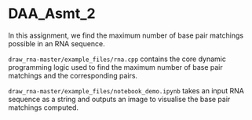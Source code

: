 # DAA_Asmt_2
In this assignment, we find the maximum number of base pair matchings possible in an RNA sequence.

`draw_rna-master/example_files/rna.cpp` contains the core dynamic programming logic used to find the maximum number of base pair matchings and the corresponding pairs.

`draw_rna-master/example_files/notebook_demo.ipynb` takes an input RNA sequence as a string and outputs an image to visualise the base pair matchings computed.